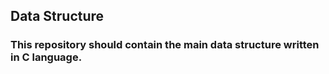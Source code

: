 ## Data Structure

### This repository should contain the main data structure written in C language.